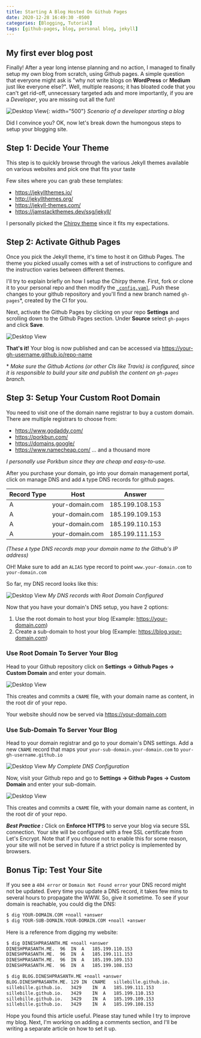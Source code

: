 ```yaml
---
title: Starting A Blog Hosted On Github Pages
date: 2020-12-28 16:49:30 -0500
categories: [Blogging, Tutorial]
tags: [github-pages, blog, personal blog, jekyll]
---
```


## My first ever blog post

Finally! After a year long intense planning and no action, I managed to finally setup my own blog from scratch, using Github pages. A simple question that everyone might ask is "why not write blogs on **WordPress** or **Medium** just like everyone else?". Well, multiple reasons; it has bloated code that you can't get rid-off, unnecessary targeted ads and more importantly, if you are a *Developer*, you are missing out all the fun!

![Desktop View](/assets/img/post/2020-12-28-starting-a-blog-on-gh-pages/Intro_meme.jpg){: width="500"}
_Scenario of a developer starting a blog_

Did I convince you? OK, now let's break down the humongous steps to setup your blogging site.

## Step 1: Decide Your Theme

This step is to quickly browse through the various Jekyll themes available on various websites and pick one that fits your taste

Few sites where you can grab these templates:

* <https://jekyllthemes.io/>
* <http://jekyllthemes.org/>
* <https://jekyll-themes.com/>
* <https://jamstackthemes.dev/ssg/jekyll/>

I personally picked the [Chirpy theme](https://github.com/cotes2020/jekyll-theme-chirpy/) since it fits my expectations.


## Step 2: Activate Github Pages

Once you pick the Jekyll theme, it's time to host it on Github Pages. The theme you picked usually comes with a set of instructions to configure and the instruction varies between different themes.

I'll try to explain briefly on how I setup the Chirpy theme. First, fork or clone it to your personal repo and then modify the [`_config.yaml`](https://github.com/cotes2020/jekyll-theme-chirpy/blob/master/_config.yml). Push these changes to your github repository and you'll find a new branch named `gh-pages`*, created by the CI for you.

Next, activate the Github Pages by clicking on your repo **Settings** and scrolling down to the Github Pages section. Under **Source** select `gh-pages` and click **Save**.

![Desktop View](/assets/img/post/2020-12-28-starting-a-blog-on-gh-pages/01-enable-github-pages.png)

**That's it!** Your blog is now published and can be accessed via <https://your-gh-username.github.io/repo-name>


\* *Make sure the Github Actions (or other CIs like Travis) is configured, since it is responsible to build your site and publish the content on `gh-pages` branch.*



## Step 3: Setup Your Custom Root Domain

You need to visit one of the domain name registrar to buy a custom domain. There are multiple registrars to choose from: 

* <https://www.godaddy.com/>
* <https://porkbun.com/>
* <https://domains.google/>
* <https://www.namecheap.com/>
... and a thousand more

*I personally use Porkbun since they are cheap and easy-to-use.*

After you purchase your domain, go into your domain management portal, click on manage DNS and add `A` type DNS records for github pages.

| Record Type | Host | Answer |
|-------------|------|--------|
| A | your-domain.com | 185.199.108.153 |
| A | your-domain.com | 185.199.109.153 |
| A | your-domain.com | 185.199.110.153 |
| A | your-domain.com | 185.199.111.153 |

*(These `A` type DNS records map your domain name to the Github's IP address)*

OH! Make sure to add an `ALIAS` type record to point `www.your-domain.com` to `your-domain.com`

So far, my DNS record looks like this:

![Desktop View](/assets/img/post/2020-12-28-starting-a-blog-on-gh-pages/02-porkbun-dns-root.png)
_My DNS records with Root Domain Configured_

Now that you have your domain's DNS setup, you have 2 options:

1. Use the root domain to host your blog (Example: <https://your-domain.com>)
2. Create a sub-domain to host your blog (Example: <https://blog.your-domain.com>)

### Use Root Domain To Server Your Blog

Head to your Github repository click on **Settings → Github Pages → Custom Domain** and enter your domain.

![Desktop View](/assets/img/post/2020-12-28-starting-a-blog-on-gh-pages/03-custom-root-domain.png)

This creates and commits a `CNAME` file, with your domain name as content, in the root dir of your repo.

Your website should now be served via <https://your-domain.com>

### Use Sub-Domain To Server Your Blog

Head to your domain registrar and go to your domain's DNS settings. Add a new `CNAME` record that maps your `your-sub-domain.your-domain.com` to `your-gh-username.github.io`

![Desktop View](/assets/img/post/2020-12-28-starting-a-blog-on-gh-pages/04-subdomain-configure.png)
_My Complete DNS Configuration_

Now, visit your Github repo and go to **Settings → Github Pages → Custom Domain** and enter your sub-domain.

![Desktop View](/assets/img/post/2020-12-28-starting-a-blog-on-gh-pages/05-subdomain-gh-pages.png)

This creates and commits a `CNAME` file, with your domain name as content, in the root dir of your repo.

***Best Practice :*** Click on **Enforce HTTPS** to serve your blog via secure SSL connection. Your site will be configured with a free SSL certificate from Let's Encrypt. Note that if you choose not to enable this for some reason, your site will not be served in future if a strict policy is implemented by browsers.

## Bonus Tip: Test Your Site

If you see a `404 error` or `Domain Not Found error` your DNS record might not be updated. Every time you update a DNS record, it takes few mins to several hours to propagate the WWW. So, give it sometime. To see if your domain is reachable, you could dig the DNS:

```bash
$ dig YOUR-DOMAIN.COM +noall +answer
$ dig YOUR-SUB-DOMAIN.YOUR-DOMAIN.COM +noall +answer
```

Here is a reference from digging my website:

```bash
$ dig DINESHPRASANTH.ME +noall +answer
DINESHPRASANTH.ME.	96	IN	A	185.199.110.153
DINESHPRASANTH.ME.	96	IN	A	185.199.111.153
DINESHPRASANTH.ME.	96	IN	A	185.199.109.153
DINESHPRASANTH.ME.	96	IN	A	185.199.108.153

$ dig BLOG.DINESHPRASANTH.ME +noall +answer
BLOG.DINESHPRASANTH.ME.	129	IN	CNAME	sillebille.github.io.
sillebille.github.io.	3429	IN	A	185.199.111.153
sillebille.github.io.	3429	IN	A	185.199.110.153
sillebille.github.io.	3429	IN	A	185.199.109.153
sillebille.github.io.	3429	IN	A	185.199.108.153
```

Hope you found this article useful. Please stay tuned while I try to improve my blog. Next, I'm working on adding a comments section, and I'll be writing a separate article on how to set it up.